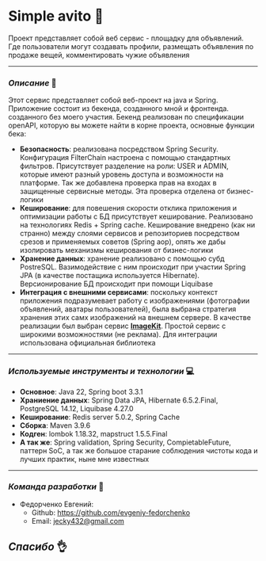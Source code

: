 # **Simple avito** 🐶

Проект представляет собой веб сервис - площадку для объявлений. Где пользователи могут создавать профили, размещать объявления по продаже вещей,
комментировать чужие объявления
___
### *Описание* 📃
Этот сервис представляет собой веб-проект на java и Spring. Приложение состоит из бекенда, созданного мной и фронтенда. созданного без моего участия.
Бекенд реализован по спецификации openAPI, которую вы можете найти в корне проекта, основные функции бека:
- **Безопасность**: реализована посредством Spring Security. Конфигурация FilterChain настроена с помощью стандартных фильтров. Присутствует разделение на роли: USER и ADMIN, которые
имеют разный уровень доступа и возможности на платформе. Так же добавлена проверка прав на входах в защищенные сервисные методы. Эта проверка отделена от бизнес-логики
- **Кеширование**: для повешения скорости отклика приложения и оптимизации работы с БД присутствует кеширование. Реализовано на технологиях Redis + Spring cache.
Кеширование внедрено (как ни странно) между слоями сервисов и репозиториев посредством срезов и применяемых советов (Spring aop), опять же дабы
изолировать механизмы кеширования от бизнес-логики
- **Хранение данных**: хранение реализовано с помощью субд PostreSQL. Вазимодействие с ним происходит при участии Spring JPA (в качестве постащика используется Hibernate).
Версионирование БД происходит при помощи Liquibase
- **Интеграция с внешними сервисами**: поскольку контекст приложения подразумевает работу с изображениями (фотографии объявлений, аватары пользователей), была выбрана стратегия
хранения этих самх изображений на внешнем сервере. В качестве реализации был выбран сервис **[ImageKit](https://imagekit.io/)**. Простой сервис с широкими возможностями (не реклама).
Для интеграции использована официальная библиотека
___
### *Используемые инструменты и технологии* 💻

- **Основное**: Java 22, Spring boot 3.3.1
- **Храниение данных**: Spring Data JPA, Hibernate 6.5.2.Final, PostgreSQL 14.12, Liquibase 4.27.0
- **Кеширование**: Redis server 5.0.2, Spring Cache
- **Сборка**: Maven 3.9.6
- **Кодген**: lombok 1.18.32, mapstruct 1.5.5.Final
- **А так же**: Spring validation, Spring Security, CompietableFuture, паттерн SoC, а так же большое старание соблюдения чистоты кода и лучших практик, ныне мне известных

___
### *Команда разработки* 👥
- Федорченко Евгений:
  - Github: https://github.com/evgeniy-fedorchenko
  - Email: jecky432@gmail.com


## ***Спасибо*** 👌
